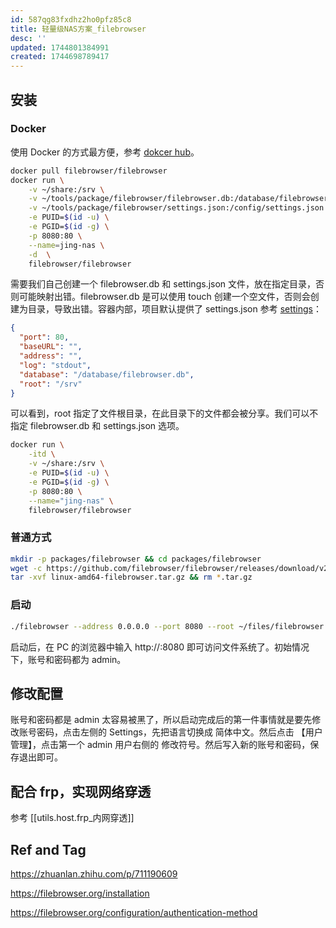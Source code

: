 ```yaml
---
id: 587qg83fxdhz2ho0pfz85c8
title: 轻量级NAS方案_filebrowser
desc: ''
updated: 1744801384991
created: 1744698789417
---
```


## 安装

### Docker

使用 Docker 的方式最方便，参考 [dokcer hub](https://hub.docker.com/r/filebrowser/filebrowser)。

```bash
docker pull filebrowser/filebrowser
docker run \
    -v ~/share:/srv \
    -v ~/tools/package/filebrowser/filebrowser.db:/database/filebrowser.db \
    -v ~/tools/package/filebrowser/settings.json:/config/settings.json \
    -e PUID=$(id -u) \
    -e PGID=$(id -g) \
    -p 8080:80 \
    --name=jing-nas \
    -d  \
    filebrowser/filebrowser
```

需要我们自己创建一个 filebrowser.db 和 settings.json 文件，放在指定目录，否则可能映射出错。filebrowser.db 是可以使用 touch 创建一个空文件，否则会创建为目录，导致出错。容器内部，项目默认提供了 settings.json 参考 [settings](https://github.com/filebrowser/filebrowser/blob/master/docker/root/defaults/settings.json)：

```json
{
  "port": 80,
  "baseURL": "",
  "address": "",
  "log": "stdout",
  "database": "/database/filebrowser.db",
  "root": "/srv"
}
```

可以看到，root 指定了文件根目录，在此目录下的文件都会被分享。我们可以不指定 filebrowser.db 和 settings.json 选项。

```bash
docker run \
    -itd \
    -v ~/share:/srv \
    -e PUID=$(id -u) \
    -e PGID=$(id -g) \
    -p 8080:80 \
    --name="jing-nas" \
    filebrowser/filebrowser
```

### 普通方式

```bash
mkdir -p packages/filebrowser && cd packages/filebrowser
wget -c https://github.com/filebrowser/filebrowser/releases/download/v2.30.0/linux-amd64-filebrowser.tar.gz
tar -xvf linux-amd64-filebrowser.tar.gz && rm *.tar.gz
```

### 启动

```bash
./filebrowser --address 0.0.0.0 --port 8080 --root ~/files/filebrowser
```

启动后，在 PC 的浏览器中输入 http://<ip>:8080 即可访问文件系统了。初始情况下，账号和密码都为 admin。

## 修改配置

账号和密码都是 admin 太容易被黑了，所以启动完成后的第一件事情就是要先修改账号密码，点击左侧的 Settings，先把语言切换成 简体中文。然后点击 【用户管理】，点击第一个 admin 用户右侧的 修改符号。然后写入新的账号和密码，保存退出即可。

## 配合 frp，实现网络穿透

参考 [[utils.host.frp_内网穿透]]

## Ref and Tag

https://zhuanlan.zhihu.com/p/711190609

https://filebrowser.org/installation

https://filebrowser.org/configuration/authentication-method